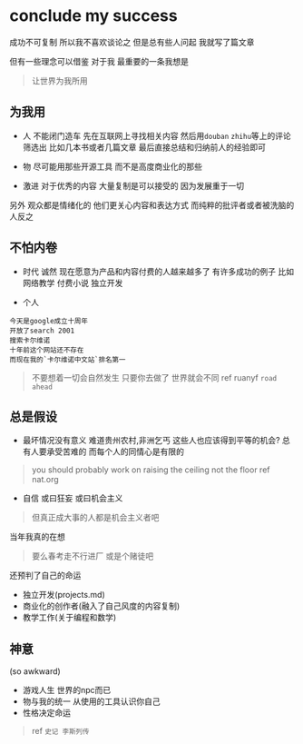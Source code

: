 # conclude my success

成功不可复制
所以我不喜欢谈论之
但是总有些人问起
我就写了篇文章

但有一些理念可以借鉴
对于我
最重要的一条我想是
> 让世界为我所用

## 为我用

- 人
不能闭门造车
先在互联网上寻找相关内容
然后用`douban` `zhihu`等上的评论筛选出
比如几本书或者几篇文章
最后直接总结和归纳前人的经验即可

- 物
尽可能用那些开源工具
而不是高度商业化的那些

- 激进
对于优秀的内容
大量复制是可以接受的
因为发展重于一切

另外
观众都是情绪化的
他们更关心内容和表达方式
而纯粹的批评者或者被洗脑的人反之

## 不怕内卷

- 时代
诚然
现在愿意为产品和内容付费的人越来越多了
有许多成功的例子
比如
网络教学
付费小说
独立开发

- 个人
```
今天是google成立十周年
开放了search 2001
搜索卡尔维诺
十年前这个网站还不存在
而现在我的`卡尔维诺中文站`排名第一
```
> 不要想着一切会自然发生
> 只要你去做了 世界就会不同
> ref ruanyf `road ahead`

## 总是假设

- 最坏情况没有意义
难道贵州农村,非洲乞丐
这些人也应该得到平等的机会?
总有人要承受苦难的
而每个人的同情心是有限的
> you should probably work on raising the ceiling not the floor
> ref nat.org

- 自信
或曰狂妄
或曰机会主义
> 但真正成大事的人都是机会主义者吧

当年我真的在想
> 要么春考走不行进厂
或是个赌徒吧

还预判了自己的命运
- 独立开发(projects.md)
- 商业化的创作者(融入了自己风度的内容复制)
- 教学工作(关于编程和数学)

## 神意
(so awkward)
- 游戏人生
世界的npc而已
- 物与我的统一
从使用的工具认识你自己
- 性格决定命运
> ref `史记 李斯列传`







